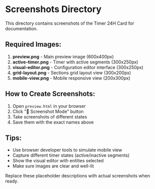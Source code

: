 # Screenshots Directory

This directory contains screenshots of the Timer 24H Card for documentation.

## Required Images:

1. **preview.png** - Main preview image (600x400px)
2. **active-timer.png** - Timer with active segments (300x250px)
3. **visual-editor.png** - Configuration editor interface (300x250px)
4. **grid-layout.png** - Sections grid layout view (300x200px)
5. **mobile-view.png** - Mobile responsive view (200x300px)

## How to Create Screenshots:

1. Open `preview.html` in your browser
2. Click "📸 Screenshot Mode" button
3. Take screenshots of different states
4. Save them with the exact names above

## Tips:

- Use browser developer tools to simulate mobile view
- Capture different timer states (active/inactive segments)
- Show the visual editor with entities selected
- Make sure images are clear and well-lit

Replace these placeholder descriptions with actual screenshots when ready.